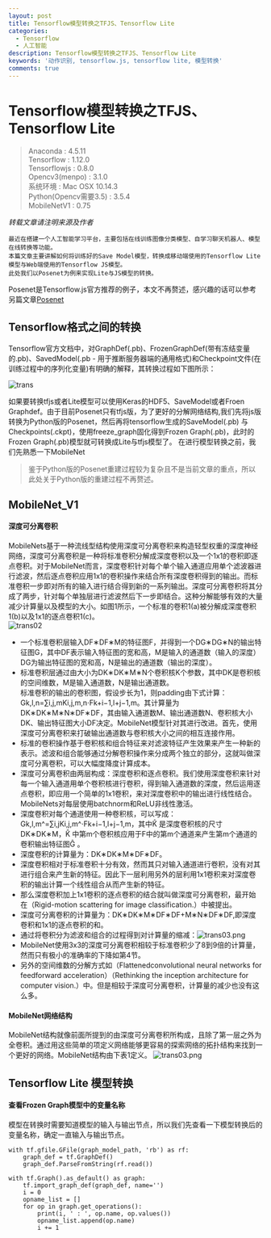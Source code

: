 ```yaml
---
layout: post
title: Tensorflow模型转换之TFJS、Tensorflow Lite
categories:
  - Tensorflow
  - 人工智能
description: Tensorflow模型转换之TFJS、Tensorflow Lite
keywords: '动作识别, tensorflow.js, tensorflow lite, 模型转换'
comments: true
---
```


# Tensorflow模型转换之TFJS、Tensorflow Lite

> Anaconda : 4.5.11  
> Tensorflow : 1.12.0  
> Tensorflowjs : 0.8.0  
> Opencv3\(menpo\) : 3.1.0  
> 系统环境 : Mac OSX 10.14.3  
> Python\(Opencv需要3.5\) : 3.5.4  
> MobileNetV1 : 0.75

_转载文章请注明来源及作者_

```
最近在搭建一个人工智能学习平台，主要包括在线训练图像分类模型、自学习聊天机器人、模型在线转换等功能。  
本篇文章主要讲解如何将训练好的Save Model模型，转换成移动端使用的Tensorflow Lite模型与Web端使用的Tensorflow JS模型。  
此处我们以Posenet为例来实现Lite与JS模型的转换。
```

Posenet是Tensorflow.js官方推荐的例子，本文不再赘述，感兴趣的话可以参考另篇文章[Posenet](http://www.kuture.com.cn/2019/01/24/PoseNet动作识别/)

## Tensorflow格式之间的转换

Tensorflow官方文档中，对GraphDef\(.pb\)、FrozenGraphDef\(带有冻结变量的.pb\)、SavedModel\(.pb - 用于推断服务器端的通用格式\)和Checkpoint文件\(在训练过程中的序列化变量\)有明确的解释，其转换过程如下图所示：

![trans](/images/posts/AI/tranlite01.jpg)

如果要转换tfjs或者Lite模型可以使用Keras的HDF5、SaveModel或者Froen Graphdef。由于目前Posenet只有tfjs版，为了更好的分解网络结构,我们先将js版转换为Python版的Posenet，然后再将tensorflow生成的SaveModel\(.pb\) 与 Checkpoints\(.ckpt\)，使用freeze\_graph固化得到Frozen Graph\(.pb\)，此时的Frozen Graph\(.pb\)模型就可转换成Lite与tfjs模型了。
在进行模型转换之前，我们先熟悉一下MobileNet

> 鉴于Python版的Posenet重建过程较为复杂且不是当前文章的重点，所以此处关于Python版的重建过程不再赘述。

## MobileNet\_V1

#### 深度可分离卷积
MobileNets基于一种流线型结构使用深度可分离卷积来构造轻型权重的深度神经网络，深度可分离卷积是一种将标准卷积分解成深度卷积以及一个1x1的卷积即逐点卷积。对于MobileNet而言，深度卷积针对每个单个输入通道应用单个滤波器进行滤波，然后逐点卷积应用1x1的卷积操作来结合所有深度卷积得到的输出。而标准卷积一步即对所有的输入进行结合得到新的一系列输出。深度可分离卷积将其分成了两步，针对每个单独层进行滤波然后下一步即结合。这种分解能够有效的大量减少计算量以及模型的大小。如图1所示，一个标准的卷积1\(a\)被分解成深度卷积1\(b\)以及1x1的逐点卷积1\(c\)。   
![trans02](/images/posts/AI/trans02.png)

* 一个标准卷积层输入DF∗DF∗M的特征图F，并得到一个DG∗DG∗N的输出特征图G，其中DF表示输入特征图的宽和高，M是输入的通道数（输入的深度）DG为输出特征图的宽和高，N是输出的通道数（输出的深度）。  
* 标准卷积层通过由大小为DK∗DK∗M∗N个卷积核K个参数，其中DK是卷积核的空间维数，M是输入通道数，N是输出通道数。  
标准卷积的输出的卷积图，假设步长为1，则padding由下式计算：Gk,l,n=∑i,j,mKi,j,m,n⋅Fk+i−1,l+j−1,m。其计算量为DK∗DK∗M∗N∗DF∗DF，其由输入通道数M、输出通道数N、卷积核大小DK、输出特征图大小DF决定。MobileNet模型针对其进行改进。首先，使用深度可分离卷积来打破输出通道数与卷积核大小之间的相互连接作用。  
* 标准的卷积操作基于卷积核和组合特征来对滤波特征产生效果来产生一种新的表示。滤波和组合能够通过分解卷积操作来分成两个独立的部分，这就叫做深度可分离卷积，可以大幅度降度计算成本。  
* 深度可分离卷积由两层构成：深度卷积和逐点卷积。我们使用深度卷积来针对每一个输入通道用单个卷积核进行卷积，得到输入通道数的深度，然后运用逐点卷积，即应用一个简单的1x1卷积，来对深度卷积中的输出进行线性结合。MobileNets对每层使用batchnorm和ReLU非线性激活。  
* 深度卷积对每个通道使用一种卷积核，可以写成：Gk,l,m^=∑i,jKi,j,m^⋅Fk+i−1,l+j−1,m，其中K̂ 是深度卷积核的尺寸DK∗DK∗M，K̂ 中第m个卷积核应用于F中的第m个通道来产生第m个通道的卷积输出特征图Ĝ 。  
* 深度卷积的计算量为：DK∗DK∗M∗DF∗DF。  
* 深度卷积相对于标准卷积十分有效，然而其只对输入通道进行卷积，没有对其进行组合来产生新的特征。因此下一层利用另外的层利用1x1卷积来对深度卷积的输出计算一个线性组合从而产生新的特征。  
* 那么深度卷积加上1x1卷积的逐点卷积的结合就叫做深度可分离卷积，最开始在（Rigid-motion scattering for image classification.）中被提出。  
* 深度可分离卷积的计算量为：DK∗DK∗M∗DF∗DF+M∗N∗DF∗DF,即深度卷积和1x1的逐点卷积的和。  
* 通过将卷积分为滤波和组合的过程得到对计算量的缩减：![trans03.png](/images/posts/AI/trans03.png)
* MobileNet使用3x3的深度可分离卷积相较于标准卷积少了8到9倍的计算量，然而只有极小的准确率的下降如第4节。  
* 另外的空间维数的分解方式如（Flattenedconvolutional neural networks for feedforward acceleration）（Rethinking the inception architecture for computer vision.）中。但是相较于深度可分离卷积，计算量的减少也没有这么多。

#### MobileNet网络结构
MobileNet结构就像前面所提到的由深度可分离卷积所构成，且除了第一层之外为全卷积。通过用这些简单的项定义网络能够更容易的探索网络的拓扑结构来找到一个更好的网络。MobileNet结构由下表1定义。
![trans03.png](/images/posts/AI/trans04.png)

## Tensorflow Lite 模型转换
#### 查看Frozen Graph模型中的变量名称
模型在转换时需要知道模型的输入与输出节点，所以我们先查看一下模型转换后的变量名称，确定一直输入与输出节点。

```
with tf.gfile.GFile(graph_model_path, 'rb') as rf:
    graph_def = tf.GraphDef()
    graph_def.ParseFromString(rf.read())

with tf.Graph().as_default() as graph:
    tf.import_graph_def(graph_def, name='')
    i = 0
    opname_list = []
    for op in graph.get_operations():
        print(i, ' : ', op.name, op.values())
        opname_list.append(op.name)
        i += 1
```

